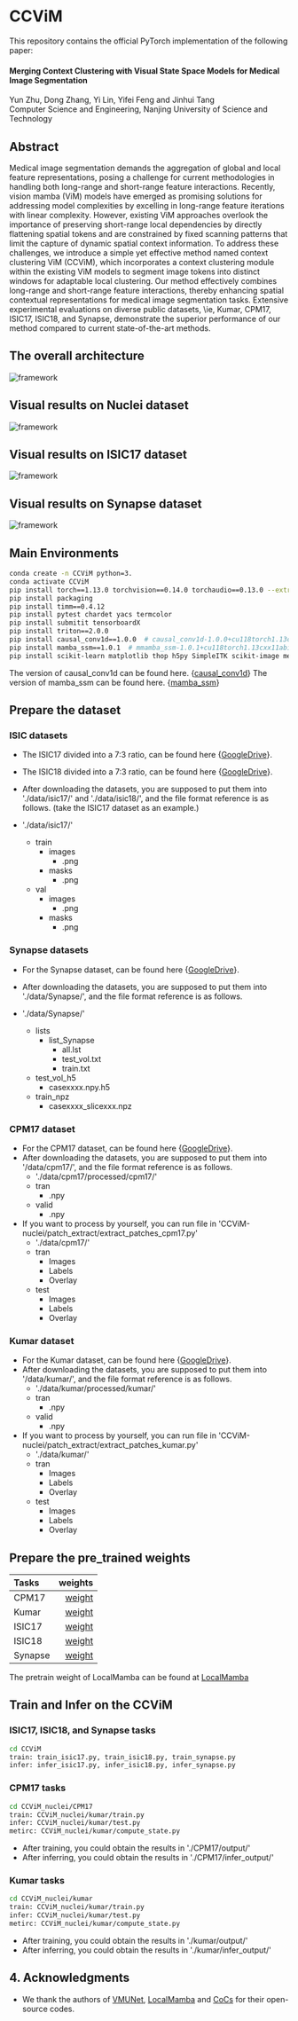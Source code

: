 # CCViM

This repository contains the official PyTorch implementation of the following paper:

#### Merging Context Clustering with Visual State Space Models for Medical Image Segmentation

Yun Zhu,  Dong Zhang, Yi Lin, Yifei Feng and Jinhui Tang  
Computer Science and Engineering, Nanjing University of Science and Technology   

## Abstract
Medical image segmentation demands the aggregation of global and local feature representations, posing a challenge for current methodologies in handling both long-range and short-range feature interactions. Recently, vision mamba (ViM) models have emerged as promising solutions for addressing model complexities by excelling in long-range feature iterations with linear complexity. However, existing ViM approaches overlook the importance of preserving short-range local dependencies by directly flattening spatial tokens and are constrained by fixed scanning patterns that limit the capture of dynamic spatial context information. To address these challenges, we introduce a simple yet effective method named context clustering ViM (CCViM), which incorporates a context clustering module within the existing ViM models to segment image tokens into distinct windows for adaptable local clustering. Our method effectively combines long-range and short-range feature interactions, thereby enhancing spatial contextual representations for medical image segmentation tasks. Extensive experimental evaluations on diverse public datasets, \ie, Kumar, CPM17, ISIC17, ISIC18, and Synapse, demonstrate the superior performance of our method compared to current state-of-the-art methods.


## The overall architecture
![framework](imgs/fig2.jpg)

## Visual results on Nuclei dataset
![framework](imgs/fig4.jpg)

## Visual results on ISIC17 dataset
![framework](imgs/fig5.jpg)

## Visual results on Synapse dataset
![framework](imgs/fig7.jpg)

## Main Environments
```bash
conda create -n CCViM python=3. 
conda activate CCViM
pip install torch==1.13.0 torchvision==0.14.0 torchaudio==0.13.0 --extra-index-url https://download.pytorch.org/whl/cu117
pip install packaging
pip install timm==0.4.12
pip install pytest chardet yacs termcolor
pip install submitit tensorboardX
pip install triton==2.0.0
pip install causal_conv1d==1.0.0  # causal_conv1d-1.0.0+cu118torch1.13cxx11abiFALSE-cp38-cp38-linux_x86_64.whl
pip install mamba_ssm==1.0.1  # mmamba_ssm-1.0.1+cu118torch1.13cxx11abiFALSE-cp38-cp38-linux_x86_64.whl
pip install scikit-learn matplotlib thop h5py SimpleITK scikit-image medpy yacs
```
The version of causal_conv1d can be found here. {[causal_conv1d](https://github.com/Dao-AILab/causal-conv1d/releases)} 
The version of mamba_ssm can be found here. {[mamba_ssm](https://github.com/state-spaces/mamba/releases/)}

## Prepare the dataset

### ISIC datasets
- The ISIC17  divided into a 7:3 ratio, can be found here {[GoogleDrive](https://drive.google.com/file/d/1ZTOVI5Vp3KTQFDt5moJThJ_xYp2pKBAK/view?usp=sharing)}.
- The ISIC18  divided into a 7:3 ratio, can be found here {[GoogleDrive](https://drive.google.com/file/d/1AOpPgSEAfgUS2w4rCGaJBbNYbRh3Z_FQ/view?usp=sharing)}.
- After downloading the datasets, you are supposed to put them into './data/isic17/' and './data/isic18/', and the file format reference is as follows. (take the ISIC17 dataset as an example.)

- './data/isic17/'
  - train
    - images
      - .png
    - masks
      - .png
  - val
    - images
      - .png
    - masks
      - .png

### Synapse datasets

- For the Synapse dataset, can be found here {[GoogleDrive](https://drive.google.com/file/d/1-eDXzTgXrTTo7hcrWZnh_wVEtB92PBNz/view?usp=sharing)}.

- After downloading the datasets, you are supposed to put them into './data/Synapse/', and the file format reference is as follows.

- './data/Synapse/'
  - lists
    - list_Synapse
      - all.lst
      - test_vol.txt
      - train.txt
  - test_vol_h5
    - casexxxx.npy.h5
  - train_npz
    - casexxxx_slicexxx.npz

### CPM17 dataset 
- For the CPM17 dataset, can be found here {[GoogleDrive](https://drive.google.com/file/d/1k7JmMqDsEmd1KqpnPmHh8kK_38oJDTh2/view?usp=sharing)}.
- After downloading the datasets, you are supposed to put them into '/data/cpm17/', and the file format reference is as follows.
  -  './data/cpm17/processed/cpm17/'
  - tran
    - .npy
  - valid
    - .npy
- If you want to process by yourself, you can run file in 'CCViM-nuclei/patch_extract/extract_patches_cpm17.py'
  -  './data/cpm17/'
  - tran
    - Images
    - Labels
    - Overlay
  - test
    - Images
    - Labels
    - Overlay
 
### Kumar dataset 
- For the Kumar dataset, can be found here {[GoogleDrive]( )}.
- After downloading the datasets, you are supposed to put them into '/data/kumar/', and the file format reference is as follows.
  -  './data/kumar/processed/kumar/'
  - tran
    - .npy
  - valid
    - .npy
- If you want to process by yourself, you can run file in 'CCViM-nuclei/patch_extract/extract_patches_kumar.py'
  -  './data/kumar/'
  - tran
    - Images
    - Labels
    - Overlay
  - test
    - Images
    - Labels
    - Overlay

## Prepare the pre_trained weights

| Tasks     |     weights |
|:----------|------------:|
| CPM17     | [weight]() | 
| Kumar     | [weight]() |
| ISIC17    | [weight](https://drive.google.com/file/d/1e16OoWkeTOgAPv6ayv9vn4d-uHfl371Z/view?usp=sharing) | 
| ISIC18    | [weight](https://drive.google.com/file/d/1R20ea_rZmkjjAgOe0husqieCSq49hX6o/view?usp=sharing) | 
| Synapse   | [weight](https://drive.google.com/file/d/1wsGpz4QsMHtWd33Zm3XgKMRjVTG9U3DL/view?usp=sharing) |
The pretrain weight of LocalMamba can be found at [LocalMamba](https://drive.google.com/file/d/1CWP5atOLJYnoBr8Nx8159WJMNeSUe2ei/view?usp=sharing)

## Train and Infer on the CCViM 

### ISIC17, ISIC18, and Synapse tasks
```bash
cd CCViM
train: train_isic17.py, train_isic18.py, train_synapse.py  
infer: infer_isic17.py, infer_isic18.py, infer_synapse.py  
```


### CPM17 tasks
```bash
cd CCViM_nuclei/CPM17
train: CCViM_nuclei/kumar/train.py
infer: CCViM_nuclei/kumar/test.py  
metirc: CCViM_nuclei/kumar/compute_state.py 
```
- After training, you could obtain the results in './CPM17/output/'
- After inferring, you could obtain the results in './CPM17/infer_output/'

### Kumar tasks
```bash
cd CCViM_nuclei/kumar
train: CCViM_nuclei/kumar/train.py
infer: CCViM_nuclei/kumar/test.py  
metirc: CCViM_nuclei/kumar/compute_state.py 
```
- After training, you could obtain the results in './kumar/output/'
- After inferring, you could obtain the results in './kumar/infer_output/'


## 4. Acknowledgments

- We thank the authors of [VMUNet](https://github.com/JCruan519/VM-UNet), [LocalMamba](https://github.com/hunto/LocalMamba) and [CoCs](https://github.com/ma-xu/Context-Cluster) for their open-source codes.
